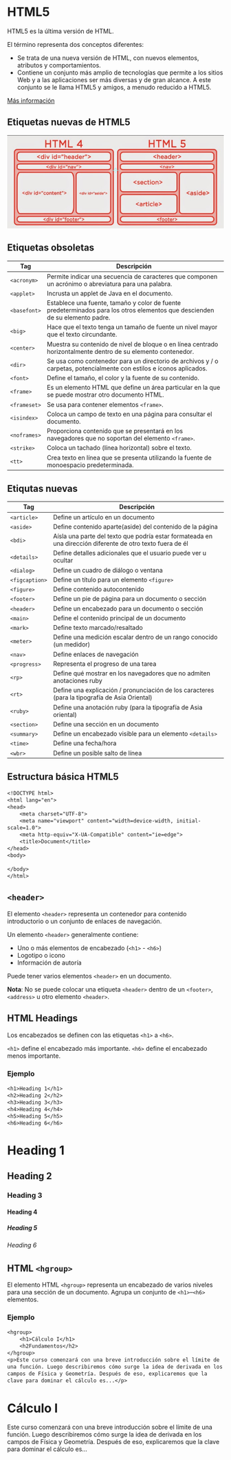 # HTML5
HTML5 es la última versión de HTML.

El término representa dos conceptos diferentes:

* Se trata de una nueva versión de HTML, con nuevos elementos, atributos y comportamientos.
* Contiene un conjunto más amplio de tecnologías que permite a los sitios Web y a las aplicaciones ser más diversas y de gran alcance. A este conjunto se le llama HTML5 y amigos, a menudo reducido a HTML5.

[Más información](https://developer.mozilla.org/es/docs/HTML/HTML5)

## Etiquetas nuevas de HTML5

<img src="/images/HTML4vsHTML5.png" />

## Etiquetas obsoletas

Tag | Descripción
----|-------------
  `<acronym>` | Permite indicar una secuencia de caracteres que componen un acrónimo o abreviatura para una palabra. 
  `<applet>` | Incrusta un applet de Java en el documento.
  `<basefont>` | Establece una fuente, tamaño y color de fuente predeterminados para los otros elementos que descienden de su elemento padre.
  `<big>` | Hace que el texto tenga un tamaño de fuente un nivel mayor que el texto circundante. 
  `<center>` | Muestra su contenido de nivel de bloque o en línea centrado horizontalmente dentro de su elemento contenedor. 
  `<dir>` | Se usa como contenedor para un directorio de archivos y / o carpetas, potencialmente con estilos e íconos aplicados.
  `<font>` | Define el tamaño, el color y la fuente de su contenido.
  `<frame>` | Es un elemento HTML que define un área particular en la que se puede mostrar otro documento HTML.
  `<frameset>` | Se usa para contener elementos `<frame>`.
  `<isindex>` |  Coloca un campo de texto en una página para consultar el documento.
  `<noframes>` | Proporciona contenido que se presentará en los navegadores que no soportan del elemento `<frame>`.
  `<strike>` | Coloca un tachado (línea horizontal) sobre el texto.
  `<tt>` | Crea texto en línea que se presenta utilizando la fuente de monoespacio predeterminada.
  
## Etiqutas nuevas
  
Tag | Descripción
----|-------------
  `<article>` | Define un artículo en un documento
  `<aside>` | Define contenido aparte(aside) del contenido de la página
  `<bdi>` | Aísla una parte del texto que podría estar formateada en una dirección diferente de otro texto fuera de él
  `<details>` | Define detalles adicionales que el usuario puede ver u ocultar
  `<dialog>` | Define un cuadro de diálogo o ventana
  `<figcaption>` | Define un título para un elemento `<figure>`
  `<figure>` | Define contenido autocontenido
  `<footer>` | Define un pie de página para un documento o sección
  `<header>` | Define un encabezado para un documento o sección
  `<main>` | Define el contenido principal de un documento
  `<mark>` | Define texto marcado/resaltado
  `<meter>` | Define una medición escalar dentro de un rango conocido (un medidor)
  `<nav>` | Define enlaces de navegación
  `<progress>` | Representa el progreso de una tarea
  `<rp>` | Define qué mostrar en los navegadores que no admiten anotaciones ruby
  `<rt>` | Define una explicación / pronunciación de los caracteres (para la tipografía de Asia Oriental)
  `<ruby>` | Define una anotación ruby (para la tipografía de Asia oriental)
  `<section>` | Define una sección en un documento
  `<summary>` | Define un encabezado visible para un elemento `<details>`
  `<time>` | Define una fecha/hora
  `<wbr>` | Define un posible salto de línea 
  
## Estructura básica HTML5
  
```
<!DOCTYPE html>
<html lang="en">
<head>
    <meta charset="UTF-8">
    <meta name="viewport" content="width=device-width, initial-scale=1.0">
    <meta http-equiv="X-UA-Compatible" content="ie=edge">
    <title>Document</title>
</head>
<body>
    
</body>
</html>
```

## `<header>`

El elemento `<header>` representa un contenedor para contenido introductorio o un conjunto de enlaces de navegación.

Un elemento `<header>` generalmente contiene:

* Uno o más elementos de encabezado (`<h1>` - `<h6>`)
* Logotipo o icono
* Información de autoría

Puede tener varios elementos `<header>` en un documento.

**Nota**: No se puede colocar una etiqueta `<header>` dentro de un `<footer>`, `<address>` u otro elemento `<header>`.

## HTML Headings

Los encabezados se definen con las etiquetas `<h1>` a `<h6>`.

`<h1>` define el encabezado más importante. `<h6>` define el encabezado menos importante.

### Ejemplo

```
<h1>Heading 1</h1>
<h2>Heading 2</h2>
<h3>Heading 3</h3>
<h4>Heading 4</h4>
<h5>Heading 5</h5>
<h6>Heading 6</h6>
```

<h1>Heading 1</h1>
<h2>Heading 2</h2>
<h3>Heading 3</h3>
<h4>Heading 4</h4>
<h5>Heading 5</h5>
<h6>Heading 6</h6>

## HTML `<hgroup>`

El elemento HTML `<hgroup>` representa un encabezado de varios niveles para una sección de un documento. Agrupa un conjunto de `<h1>`–`<h6>` elementos.
  
### Ejemplo

```
<hgroup>
    <h1>Cálculo I</h1>
    <h2Fundamentos</h2>
</hgroup>
<p>Este curso comenzará con una breve introducción sobre el límite de una función. Luego describiremos cómo surge la idea de derivada en los campos de Física y Geometría. Después de eso, explicaremos que la clave para dominar el cálculo es...</p>
```

<hgroup>
    <h1>Cálculo I</h1>
    <h2Fundamentos</h2>
</hgroup>
<p>Este curso comenzará con una breve introducción sobre el límite de una función. Luego describiremos cómo surge la idea de derivada en los campos de Física y Geometría. Después de eso, explicaremos que la clave para dominar el cálculo es...</p>
